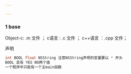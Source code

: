 ```yaml
---

---
```


### 1 base

Object-c: .m 文件 ； c语言 : .c 文件 ； c++语言 ：.cpp 文件；

声明

```c
int BOOL float NSString 注意NSString声明的变量要以 * 开头
BOOL 具有 YES NO两个值
一个程序中只能有一个主main函数
```

